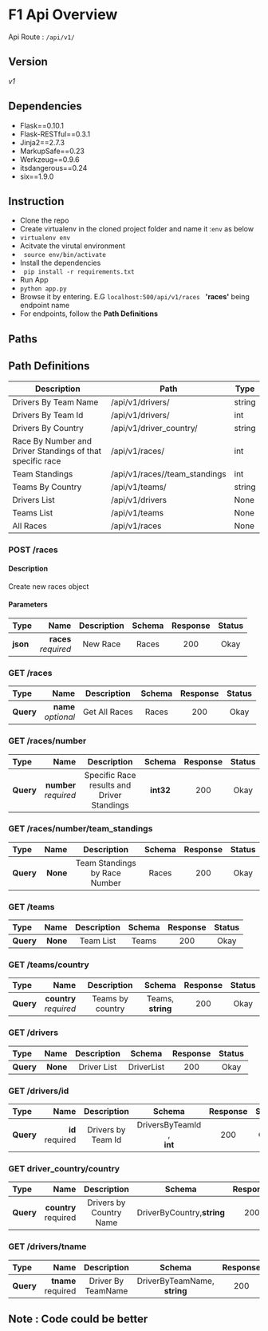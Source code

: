 # F1 Api Overview

Api Route : ``` /api/v1/ ```

## Version
*v1*

## Dependencies
-   Flask==0.10.1
-   Flask-RESTful==0.3.1
-   Jinja2==2.7.3
-   MarkupSafe==0.23
-   Werkzeug==0.9.6
-   itsdangerous==0.24
-   six==1.9.0


## Instruction
-   Clone the repo
-   Create virtualenv in the cloned project folder and name it :``` env ``` as below
-   ``` virtualenv env ```
-   Acitvate the virutal environment
-   ``` source env/bin/activate```
-   Install the dependencies
-   ``` pip install -r requirements.txt```
-   Run App
-   ``` python app.py ```
-   Browse it by entering. E.G ```localhost:500/api/v1/races ``` **'races'** being endpoint name
-   For endpoints, follow the **Path Definitions**


## Paths

## Path Definitions

| Description                                               | Path                                     | Type   |
|-----------------------------------------------------------|------------------------------------------|--------|
| Drivers By Team Name                                      | /api/v1/drivers/<parameter>              | string |
| Drivers By Team Id                                        | /api/v1/drivers/<parameter>              | int    |
| Drivers By Country                                        | /api/v1/driver_country/<parameter>       | string |
| Race By Number and Driver Standings of that specific race | /api/v1/races/<parameter>                | int    |
| Team Standings                                            | /api/v1/races/<parameter>/team_standings | int    |
| Teams By Country                                          | /api/v1/teams/<parameter>                | string |
| Drivers List                                              | /api/v1/drivers                          | None   |
| Teams List                                                | /api/v1/teams                            | None   |
| All Races                                                 | /api/v1/races                            | None   |

### POST /races
#### Description
Create new races object
#### Parameters

| Type     | Name | Description |Schema|Response|Status|
| :------- | ----: | :---: | :---: | :---: | :---: |
| **json** | **races**<br>*required*| New Race|Races|200|Okay|

### GET /races

| Type     | Name | Description |Schema|Response|Status|
| :------- | ----: | :---: | :---: | :---: | :---: |
| **Query** | **name**<br>*optional*| Get All Races|Races|200|Okay|

### GET /races/number
| Type     | Name | Description |Schema|Response|Status|
| :------- | ----: | :---: | :---: | :---: | :---: |
| **Query** | **number**<br>*required*| Specific Race results and Driver Standings| **int32**|200|Okay|

### GET /races/number/team_standings
| Type     | Name | Description |Schema|Response|Status|
| :------- | ----: | :---: | :---: | :---: | :---: |
| **Query** | **None**<br>|Team Standings by Race Number|Races|200|Okay

### GET /teams
| Type     | Name | Description |Schema|Response|Status|
| :------- | ----: | :---: | :---: | :---: | :---: |
| **Query** | **None**| Team List|Teams|200|Okay|

### GET /teams/country
| Type     | Name | Description |Schema|Response|Status|
| :------- | ----: | :---: | :---: | :---: | :---: |
| **Query** | **country**<br>*required*| Teams by country|Teams,<br> **string**|200|Okay|

### GET /drivers

| Type     | Name | Description |Schema|Response|Status|
| :------- | ----: | :---: | :---: | :---: | :---: |
| **Query** | **None**| Driver List|DriverList|200|Okay|

### GET /drivers/id
| Type     | Name | Description |Schema|Response|Status|
| :------- | ----: | :---: | :---: | :---: | :---: |
| **Query** | **id**<br>required| Drivers by Team Id |DriversByTeamId ,<br>**int**|200|Okay|

### GET driver_country/country
| Type     | Name | Description |Schema|Response|Status|
| :------- | ----: | :---: | :---: | :---: | :---: |
| **Query** | **country**<br >required| Drivers by Country Name|DriverByCountry,**string**|200|Okay|


### GET /drivers/tname
| Type     | Name | Description |Schema|Response|Status|
| :------- | ----: | :---: | :---: | :---: | :---: |
| **Query** | **tname**<br> required|Driver By TeamName|DriverByTeamName,<br>**string**|200|Okay|


## Note : Code could be better


